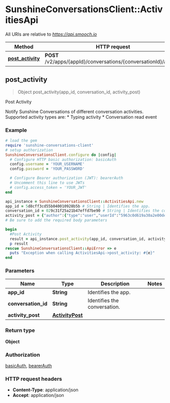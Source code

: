 # SunshineConversationsClient::ActivitiesApi

All URIs are relative to *https://api.smooch.io*

Method | HTTP request | Description
------------- | ------------- | -------------
[**post_activity**](ActivitiesApi.md#post_activity) | **POST** /v2/apps/{appId}/conversations/{conversationId}/activity | Post Activity



## post_activity

> Object post_activity(app_id, conversation_id, activity_post)

Post Activity

Notify Sunshine Conversations of different conversation activities. Supported activity types are: * Typing activity * Conversation read event 

### Example

```ruby
# load the gem
require 'sunshine-conversations-client'
# setup authorization
SunshineConversationsClient.configure do |config|
  # Configure HTTP basic authorization: basicAuth
  config.username = 'YOUR_USERNAME'
  config.password = 'YOUR_PASSWORD'

  # Configure Bearer authorization (JWT): bearerAuth
  # Uncomment this line to use JWTs
  # config.access_token = 'YOUR_JWT'
end

api_instance = SunshineConversationsClient::ActivitiesApi.new
app_id = 5d8cff3cd55b040010928b5b # String | Identifies the app.
conversation_id = 029c31f25a21b47effd7be90 # String | Identifies the conversation.
activity_post = {"author":{"type":"user","userId":"5963c0d619a30a2e00de36b8"},"type":"conversation:read"} # ActivityPost | 
# Be sure to add the required body parameters

begin
  #Post Activity
  result = api_instance.post_activity(app_id, conversation_id, activity_post)
  p result
rescue SunshineConversationsClient::ApiError => e
  puts "Exception when calling ActivitiesApi->post_activity: #{e}"
end
```

### Parameters


Name | Type | Description  | Notes
------------- | ------------- | ------------- | -------------
 **app_id** | **String**| Identifies the app. | 
 **conversation_id** | **String**| Identifies the conversation. | 
 **activity_post** | [**ActivityPost**](ActivityPost.md)|  | 

### Return type

**Object**

### Authorization

[basicAuth](../README.md#basicAuth), [bearerAuth](../README.md#bearerAuth)

### HTTP request headers

- **Content-Type**: application/json
- **Accept**: application/json

